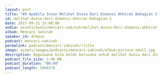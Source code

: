 ```yaml
---
layout: post
title: "#9 Apabila Insan Melihat Dunia Dari Dimensi Akhirat Bahagian 1"
id: melihat-dunia-dari-dimensi-akhirat-bahagian-1
date: 2017-09-21 15:00:00
audio: assets/audio/mencari-sakinah/melihat-dunia-dari-dimensi-akhirat-bahagian-1.mp3
album: Mencari Sakinah
speaker_id: drmaza
podcast: mencari-sakinah
permalink: podcast/mencari-sakinah/:title
image: assets/images/podcasts/mencari-sakinah/album-picture-small.jpg
description: Bagaimana kita boleh berusaha untuk melihat dunia dari dimensi akhirat (Bahagian 1). 
podcast_file_size: 3.96 MB
podcast_duration: "06:09"
podcast_length: 3964270
--- 
```


